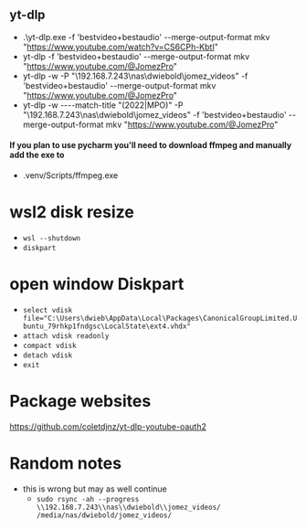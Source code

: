 ## yt-dlp
- .\yt-dlp.exe  -f 'bestvideo+bestaudio' --merge-output-format mkv "https://www.youtube.com/watch?v=CS6CPh-KbtI"
- yt-dlp  -f 'bestvideo+bestaudio' --merge-output-format mkv "https://www.youtube.com/@JomezPro"
- yt-dlp -w -P "\\192.168.7.243\nas\dwiebold\jomez_videos" -f 'bestvideo+bestaudio' --merge-output-format mkv "https://www.youtube.com/@JomezPro"
- yt-dlp -w ----match-title "(2022|MPO)" -P "\\192.168.7.243\nas\dwiebold\jomez_videos" -f 'bestvideo+bestaudio' --merge-output-format mkv "https://www.youtube.com/@JomezPro"
#### If you plan to use pycharm you'll need to download ffmpeg and manually add the exe to 
- .venv/Scripts/ffmpeg.exe
# wsl2 disk resize
- `wsl --shutdown`
- `diskpart`
# open window Diskpart
- `select vdisk file="C:\Users\dwieb\AppData\Local\Packages\CanonicalGroupLimited.Ubuntu_79rhkp1fndgsc\LocalState\ext4.vhdx"`
- `attach vdisk readonly`
- `compact vdisk`
- `detach vdisk`
- `exit`

# Package websites
https://github.com/coletdjnz/yt-dlp-youtube-oauth2



# Random notes
- this is wrong but may as well continue
  - `sudo rsync -ah --progress \\192.168.7.243\\nas\\dwiebold\\jomez_videos/ /media/nas/dwiebold/jomez_videos/`